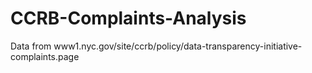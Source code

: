 # CCRB-Complaints-Analysis
Data from www1.nyc.gov/site/ccrb/policy/data-transparency-initiative-complaints.page

